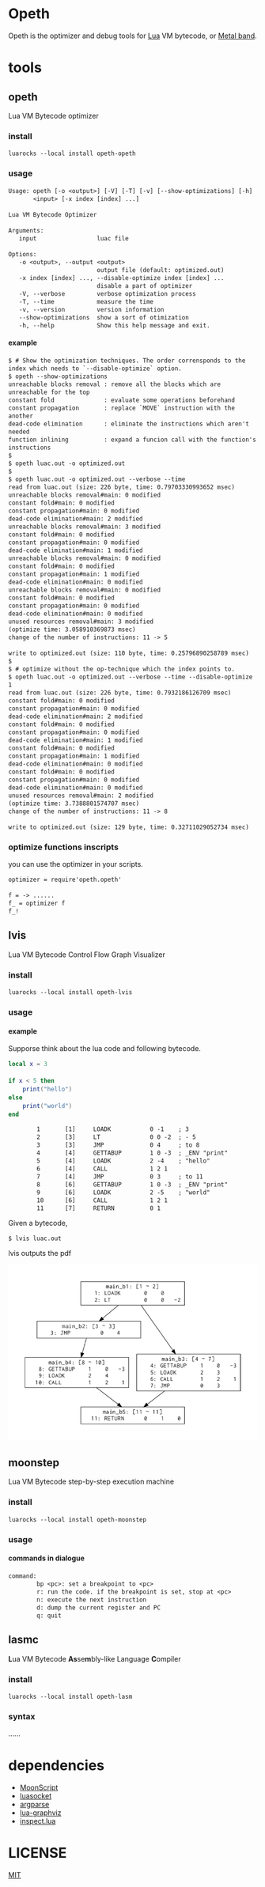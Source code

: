Opeth
===

Opeth is the optimizer and debug tools for [Lua](https://lua.org) VM bytecode, or [Metal band](http://www.opeth.com/).

# tools
## opeth
Lua VM Bytecode optimizer

### install
```
luarocks --local install opeth-opeth
```
### usage

```
Usage: opeth [-o <output>] [-V] [-T] [-v] [--show-optimizations] [-h]
       <input> [-x index [index] ...]

Lua VM Bytecode Optimizer

Arguments:
   input                 luac file

Options:
   -o <output>, --output <output>
                         output file (default: optimized.out)
   -x index [index] ..., --disable-optimize index [index] ...
                         disable a part of optimizer
   -V, --verbose         verbose optimization process
   -T, --time            measure the time
   -v, --version         version information
   --show-optimizations  show a sort of otimization
   -h, --help            Show this help message and exit.
```

#### example
```
$ # Show the optimization techniques. The order corrensponds to the index which needs to `--disable-optimize` option.
$ opeth --show-optimizations
unreachable blocks removal : remove all the blocks which are unreachable for the top
constant fold              : evaluate some operations beforehand
constant propagation       : replace `MOVE` instruction with the another
dead-code elimination      : eliminate the instructions which aren't needed
function inlining          : expand a funcion call with the function's instructions
$
$ opeth luac.out -o optimized.out
$
$ opeth luac.out -o optimized.out --verbose --time
read from luac.out (size: 226 byte, time: 0.79703330993652 msec)
unreachable blocks removal#main: 0 modified
constant fold#main: 0 modified
constant propagation#main: 0 modified
dead-code elimination#main: 2 modified
unreachable blocks removal#main: 3 modified
constant fold#main: 0 modified
constant propagation#main: 0 modified
dead-code elimination#main: 1 modified
unreachable blocks removal#main: 0 modified
constant fold#main: 0 modified
constant propagation#main: 1 modified
dead-code elimination#main: 0 modified
unreachable blocks removal#main: 0 modified
constant fold#main: 0 modified
constant propagation#main: 0 modified
dead-code elimination#main: 0 modified
unused resources removal#main: 3 modified
(optimize time: 3.058910369873 msec)
change of the number of instructions: 11 -> 5

write to optimized.out (size: 110 byte, time: 0.25796890258789 msec)
$
$ # optimize without the op-technique which the index points to.
$ opeth luac.out -o optimized.out --verbose --time --disable-optimize 1
read from luac.out (size: 226 byte, time: 0.7932186126709 msec)
constant fold#main: 0 modified
constant propagation#main: 0 modified
dead-code elimination#main: 2 modified
constant fold#main: 0 modified
constant propagation#main: 0 modified
dead-code elimination#main: 1 modified
constant fold#main: 0 modified
constant propagation#main: 1 modified
dead-code elimination#main: 0 modified
constant fold#main: 0 modified
constant propagation#main: 0 modified
dead-code elimination#main: 0 modified
unused resources removal#main: 2 modified
(optimize time: 3.7388801574707 msec)
change of the number of instructions: 11 -> 8

write to optimized.out (size: 129 byte, time: 0.32711029052734 msec)
```

### optimize functions inscripts
you can use the optimizer in your scripts.
```moon
optimizer = require'opeth.opeth'

f = -> ......
f_ = optimizer f
f_!
```

## lvis
Lua VM Bytecode Control Flow Graph Visualizer
### install
```
luarocks --local install opeth-lvis
```

### usage
#### example
Supporse think about the lua code and following bytecode.
```lua
local x = 3

if x < 5 then
	print("hello")
else
	print("world")
end
```

```
        1       [1]     LOADK           0 -1    ; 3
        2       [3]     LT              0 0 -2  ; - 5
        3       [3]     JMP             0 4     ; to 8
        4       [4]     GETTABUP        1 0 -3  ; _ENV "print"
        5       [4]     LOADK           2 -4    ; "hello"
        6       [4]     CALL            1 2 1
        7       [4]     JMP             0 3     ; to 11
        8       [6]     GETTABUP        1 0 -3  ; _ENV "print"
        9       [6]     LOADK           2 -5    ; "world"
        10      [6]     CALL            1 2 1
        11      [7]     RETURN          0 1
```

Given a bytecode,
```
$ lvis luac.out
```
lvis outputs the pdf

![lvis-output](img/lvis-output.png)

## moonstep
Lua VM Bytecode step-by-step execution machine
### install
```
luarocks --local install opeth-moonstep
```

### usage
#### commands in dialogue
```
command:
        bp <pc>: set a breakpoint to <pc>
        r: run the code. if the breakpoint is set, stop at <pc>
        n: execute the next instruction
        d: dump the current register and PC
        q: quit
```

## lasmc
**L**ua VM Bytecode **As**se**m**bly-like Language **C**ompiler
### install
```
luarocks --local install opeth-lasm
```

### syntax
......

# dependencies
- [MoonScript](https://moonscript.org)
- [luasocket](http://w3.impa.br/~diego/software/luasocket/)
- [argparse](http://mpeterv.github.io/argparse/)
- [lua-graphviz](https://github.com/Nymphium/lua-graphviz)
- [inspect.lua](https://github.com/kikito/inspect.lua)

# LICENSE
[MIT](https://opensource.org/licenses/MIT)

